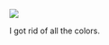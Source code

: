 ![](https://db-feed.s3.amazonaws.com/legacy/Screen_Shot_2017-10-18_at_11_07_35_PM-1508382497936.png)

I got rid of all the colors.
